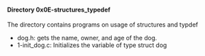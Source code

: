 #### Directory 0x0E-structures_typedef
The directory contains programs on usage of structures and typdef
* dog.h: gets the name, owner, and age of the dog.
* 1-init_dog.c: Initializes the variable of type struct dog

